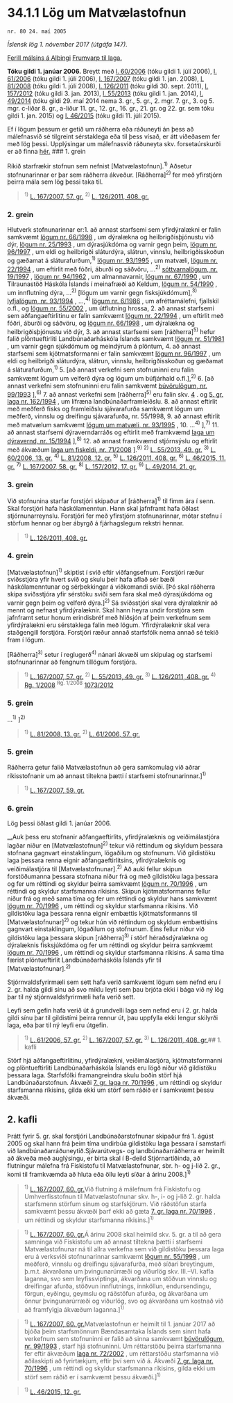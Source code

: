 # 34.1.1 Lög um Matvælastofnun

`nr. 80 24. maí 2005`

_Íslensk lög 1. nóvember 2017 (útgáfa 147)._

[Ferill málsins á Alþingi](https://www.althingi.is/thingstorf/thingmalalistar-eftir-thingum/ferill/?ltg=131&mnr=700)
[Frumvarp til laga.](https://www.althingi.is/altext/131/s/1058.html)

**Tóku gildi 1. janúar 2006.**
Breytt með
[l. 60/2006](https://althingi.is/altext/stjt/2006.060.html) (tóku gildi 1. júlí 2006),
[l. 61/2006](https://althingi.is/altext/stjt/2006.061.html) (tóku gildi 1. júlí 2006),
[l. 167/2007](https://althingi.is/altext/stjt/2007.167.html) (tóku gildi 1. jan. 2008),
[l. 81/2008](https://althingi.is/altext/stjt/2008.081.html) (tóku gildi 1. júlí 2008),
[l. 126/2011](https://althingi.is/altext/stjt/2011.126.html) (tóku gildi 30. sept. 2011),
[l. 157/2012](https://althingi.is/altext/stjt/2012.157.html) (tóku gildi 3. jan. 2013),
[l. 55/2013](https://althingi.is/altext/stjt/2013.055.html) (tóku gildi 1. jan. 2014),
[l. 49/2014](https://althingi.is/altext/stjt/2014.049.html) (tóku gildi 29. maí 2014 nema 3. gr., 5. gr., 2. mgr. 7. gr., 3. og 5. mgr. c-liðar 8. gr., a-liður 11. gr., 12. gr., 16. gr., 21. gr. og 22. gr. sem tóku gildi 1. jan. 2015) og
[l. 46/2015](https://althingi.is/altext/stjt/2015.046.html) (tóku gildi 11. júlí 2015).

Ef í lögum þessum er getið um ráðherra eða ráðuneyti án þess að málefnasvið sé tilgreint sérstaklega eða til þess vísað, er átt viðeðasem fer með lög þessi. Upplýsingar um málefnasvið ráðuneyta skv. forsetaúrskurði er að finna [hér.](2017015.md) ### 1. grein

Ríkið starfrækir stofnun sem nefnist [Matvælastofnun].<sup>1)</sup> Aðsetur stofnunarinnar er þar sem ráðherra ákveður. [Ráðherra]<sup>2)</sup> fer með yfirstjórn þeirra mála sem lög þessi taka til.

> <sup>1)</sup> [L. 167/2007, 57. gr.](https://althingi.is/altext/stjt/2007.167.html) <sup>2)</sup> [L. 126/2011, 408. gr.](https://althingi.is/altext/stjt/2011.126.html)

### 2. grein

Hlutverk stofnunarinnar er:1. að annast starfsemi sem yfirdýralækni er falin samkvæmt [lögum nr. 66/1998](1998066.md) , um dýralækna og heilbrigðisþjónustu við dýr, [lögum nr. 25/1993](1993025.md) , um dýrasjúkdóma og varnir gegn þeim, [lögum nr. 96/1997](1997096.md) , um eldi og heilbrigði sláturdýra, slátrun, vinnslu, heilbrigðisskoðun og gæðamat á sláturafurðum,<sup>1)</sup>  [lögum nr. 93/1995](1995093.md) , um matvæli, [lögum nr. 22/1994](1994022.md) , um eftirlit með fóðri, áburði og sáðvöru, …<sup>2)</sup>  [sóttvarnalögum, nr. 19/1997](1997019.md) , [lögum nr. 94/1962](1962094.md) , um almannavarnir, [lögum nr. 67/1990](1990067.md) , um Tilraunastöð Háskóla Íslands í meinafræði að Keldum, [lögum nr. 54/1990](1990054.md) , um innflutning dýra, …<sup>2)</sup> [lögum um varnir gegn fisksjúkdómum],<sup>3)</sup>  [lyfjalögum, nr. 93/1994](1994093.md) , …,<sup>4)</sup>  [lögum nr. 6/1986](1986006.md) , um afréttamálefni, fjallskil o.fl., og [lögum nr. 55/2002](2002055.md) , um útflutning hrossa,
2. að annast starfsemi sem aðfangaeftirlitinu er falin samkvæmt [lögum nr. 22/1994](1994022.md) , um eftirlit með fóðri, áburði og sáðvöru, og [lögum nr. 66/1998](1998066.md) , um dýralækna og heilbrigðisþjónustu við dýr,
3. að annast starfsemi sem [ráðherra]<sup>5)</sup> hefur falið plöntueftirliti Landbúnaðarháskóla Íslands samkvæmt [lögum nr. 51/1981](1981051.md) , um varnir gegn sjúkdómum og meindýrum á plöntum,
4. að annast starfsemi sem kjötmatsformanni er falin samkvæmt [lögum nr. 96/1997](1997096.md) , um eldi og heilbrigði sláturdýra, slátrun, vinnslu, heilbrigðisskoðun og gæðamat á sláturafurðum,<sup>1)</sup> 
5. [að annast verkefni sem stofnuninni eru falin samkvæmt lögum um velferð dýra og lögum um búfjárhald o.fl.],<sup>2)</sup> 
6. [að annast verkefni sem stofnuninni eru falin samkvæmt [búvörulögum, nr. 99/1993](1993099.md) ],<sup>6)</sup> 
7. að annast verkefni sem [ráðherra]<sup>5)</sup> eru falin skv. [4](1994162.md#G4) . og [5. gr. laga nr. 162/1994](1994162.md#G5) , um lífræna landbúnaðarframleiðslu.
8. að annast eftirlit með meðferð fisks og framleiðslu sjávarafurða samkvæmt lögum um meðferð, vinnslu og dreifingu sjávarafurða, nr. 55/1998,
9. að annast eftirlit með matvælum samkvæmt [lögum um matvæli, nr. 93/1995](1995093.md) ,
10. …<sup>4)</sup> ],<sup>7)</sup> 
11. að annast starfsemi dýraverndarráðs og eftirlit með framkvæmd [laga um dýravernd, nr. 15/1994](1994015.md) ],<sup>8)</sup> 
12. að annast framkvæmd stjórnsýslu og eftirlit með ákvæðum [laga um fiskeldi, nr. 71/2008](2008071.md) ].<sup>9)</sup>  <sup>2)</sup> [L. 55/2013, 49. gr.](https://althingi.is/altext/stjt/2013.055.html#G49) <sup>3)</sup> [L. 60/2006, 13. gr.](https://althingi.is/altext/stjt/2006.060.html#G13) <sup>4)</sup> [L. 81/2008, 12. gr.](https://althingi.is/altext/stjt/2008.081.html) <sup>5)</sup> [L. 126/2011, 408. gr.](https://althingi.is/altext/stjt/2011.126.html) <sup>6)</sup> [L. 46/2015, 11. gr.](https://althingi.is/altext/stjt/2015.046.html) <sup>7)</sup> [L. 167/2007, 58. gr.](https://althingi.is/altext/stjt/2007.167.html) <sup>8)</sup> [L. 157/2012, 17. gr.](https://althingi.is/altext/stjt/2012.157.html) <sup>9)</sup> [L. 49/2014, 21. gr.](https://althingi.is/altext/stjt/2014.049.html)

### 3. grein

Við stofnunina starfar forstjóri skipaður af [ráðherra]<sup>1)</sup> til fimm ára í senn. Skal forstjóri hafa háskólamenntun. Hann skal jafnframt hafa öðlast stjórnunarreynslu. Forstjóri fer með yfirstjórn stofnunarinnar, mótar stefnu í störfum hennar og ber ábyrgð á fjárhagslegum rekstri hennar.

> <sup>1)</sup> [L. 126/2011, 408. gr.](https://althingi.is/altext/stjt/2011.126.html)

### 4. grein

[Matvælastofnun]<sup>1)</sup> skiptist í svið eftir viðfangsefnum. Forstjóri ræður sviðsstjóra yfir hvert svið og skulu þeir hafa aflað sér bæði háskólamenntunar og sérþekkingar á viðkomandi sviði. [Þó skal ráðherra skipa sviðsstjóra yfir sérstöku sviði sem fara skal með dýrasjúkdóma og varnir gegn þeim og velferð dýra.]<sup>2)</sup> Sá sviðsstjóri skal vera dýralæknir að mennt og nefnast yfirdýralæknir. Skal hann heyra undir forstjóra sem jafnframt setur honum erindisbréf með hliðsjón af þeim verkefnum sem yfirdýralækni eru sérstaklega falin með lögum. Yfirdýralæknir skal vera staðgengill forstjóra. Forstjóri ræður annað starfsfólk nema annað sé tekið fram í lögum.

[Ráðherra]<sup>3)</sup> setur í reglugerð<sup>4)</sup> nánari ákvæði um skipulag og starfsemi stofnunarinnar að fengnum tillögum forstjóra.

> <sup>1)</sup> [L. 167/2007, 57. gr.](https://althingi.is/altext/stjt/2007.167.html) <sup>2)</sup> [L. 55/2013, 49. gr.](https://althingi.is/altext/stjt/2013.055.html#G49) <sup>3)</sup> [L. 126/2011, 408. gr.](https://althingi.is/altext/stjt/2011.126.html) <sup>4)</sup> [Rg. 1/2008](https://althingi.ishttps://www.reglugerd.is/reglugerdir/allar/nr/001-2008) <sup>Rg. 1/2008</sup> [1073/2012](https://althingi.ishttps://www.reglugerd.is/reglugerdir/allar/nr/1073-2012)

### 5. grein

…<sup>1)</sup> ]<sup>2)</sup> 

> <sup>1)</sup> [L. 81/2008, 13. gr.](https://althingi.is/altext/stjt/2008.081.html) <sup>2)</sup> [L. 61/2006, 57. gr.](https://althingi.is/altext/stjt/2006.061.html#G57)

### 5. grein

Ráðherra getur falið Matvælastofnun að gera samkomulag við aðrar ríkisstofnanir um að annast tiltekna þætti í starfsemi stofnunarinnar.]<sup>1)</sup> 

> <sup>1)</sup> [L. 167/2007, 59. gr.](https://althingi.is/altext/stjt/2007.167.html)

### 6. grein

Lög þessi öðlast gildi 1. janúar 2006.

[…](https://www.althingi.is/lagasafn/leidbeiningar/)Auk þess eru stofnanir aðfangaeftirlits, yfirdýralæknis og veiðimálastjóra lagðar niður en [Matvælastofnun]<sup>2)</sup> tekur við réttindum og skyldum þessara stofnana gagnvart einstaklingum, lögaðilum og stofnunum. Við gildistöku laga þessara renna eignir aðfangaeftirlitsins, yfirdýralæknis og veiðimálastjóra til [Matvælastofnunar].<sup>2)</sup> Að auki fellur skipun forstöðumanna þessara stofnana niður frá og með gildistöku laga þessara og fer um réttindi og skyldur þeirra samkvæmt [lögum nr. 70/1996](1996070.md) , um réttindi og skyldur starfsmanna ríkisins. Skipun kjötmatsformanns fellur niður frá og með sama tíma og fer um réttindi og skyldur hans samkvæmt [lögum nr. 70/1996](1996070.md) , um réttindi og skyldur starfsmanna ríkisins. Við gildistöku laga þessara renna eignir embættis kjötmatsformanns til [Matvælastofnunar]<sup>2)</sup> og tekur hún við réttindum og skyldum embættisins gagnvart einstaklingum, lögaðilum og stofnunum. Eins fellur niður við gildistöku laga þessara skipun [ráðherra]<sup>3)</sup> í störf héraðsdýralækna og dýralæknis fisksjúkdóma og fer um réttindi og skyldur þeirra samkvæmt [lögum nr. 70/1996](1996070.md) , um réttindi og skyldur starfsmanna ríkisins. Á sama tíma færist plöntueftirlit Landbúnaðarháskóla Íslands yfir til [Matvælastofnunar].<sup>2)</sup> 

Stjórnvaldsfyrirmæli sem sett hafa verið samkvæmt lögum sem nefnd eru í 2. gr. halda gildi sínu að svo miklu leyti sem þau brjóta ekki í bága við ný lög þar til ný stjórnvaldsfyrirmæli hafa verið sett.

Leyfi sem gefin hafa verið út á grundvelli laga sem nefnd eru í 2. gr. halda gildi sínu þar til gildistími þeirra rennur út, þau uppfylla ekki lengur skilyrði laga, eða þar til ný leyfi eru útgefin.

> <sup>1)</sup> [L. 61/2006, 57. gr.](https://althingi.is/altext/stjt/2006.061.html#G57) <sup>2)</sup> [L. 167/2007, 57. gr.](https://althingi.is/altext/stjt/2007.167.html) <sup>3)</sup> [L. 126/2011, 408. gr.](https://althingi.is/altext/stjt/2011.126.html)## 1. kafli

Störf hjá aðfangaeftirlitinu, yfirdýralækni, veiðimálastjóra, kjötmatsformanni og plöntueftirliti Landbúnaðarháskóla Íslands eru lögð niður við gildistöku þessara laga. Starfsfólki framangreindra skulu boðin störf hjá Landbúnaðarstofnun. Ákvæði [7. gr. laga nr. 70/1996](1996070.md#G7) , um réttindi og skyldur starfsmanna ríkisins, gilda ekki um störf sem ráðið er í samkvæmt þessu ákvæði.

## 2. kafli

Þrátt fyrir 5. gr. skal forstjóri Landbúnaðarstofnunar skipaður frá 1. ágúst 2005 og skal hann frá þeim tíma undirbúa gildistöku laga þessara í samstarfi við landbúnaðarráðuneytið.Sjávarútvegs- og landbúnaðarráðherra er heimilt að ákveða með auglýsingu, er birta skal í B-deild Stjórnartíðinda, að flutningur málefna frá Fiskistofu til Matvælastofnunar, sbr. h- og j-lið 2. gr., komi til framkvæmda að hluta eða öllu leyti síðar á árinu 2008.]<sup>1)</sup> 

> <sup>1)</sup> [L. 167/2007, 60. gr.](https://althingi.is/altext/stjt/2007.167.html)Við flutning á málefnum frá Fiskistofu og Umhverfisstofnun til Matvælastofnunar skv. h-, i- og j-lið 2. gr. halda starfsmenn störfum sínum og starfskjörum. Við ráðstöfun starfa samkvæmt þessu ákvæði þarf ekki að gæta [7. gr. laga nr. 70/1996](1996070.md#G7) , um réttindi og skyldur starfsmanna ríkisins.]<sup>1)</sup> 

> <sup>1)</sup> [L. 167/2007, 60. gr.](https://althingi.is/altext/stjt/2007.167.html)Á árinu 2008 skal heimild skv. 5. gr. a til að gera samninga við Fiskistofu um að annast tiltekna þætti í starfsemi Matvælastofnunar ná til allra verkefna sem við gildistöku þessara laga eru á verksviði stofnunarinnar samkvæmt [lögum nr. 55/1998](1998055.md) , um meðferð, vinnslu og dreifingu sjávarafurða, með síðari breytingum, þ.m.t. ákvarðana um þvingunarúrræði og viðurlög skv. III.–VI. kafla laganna, svo sem leyfissviptinga, ákvarðana um stöðvun vinnslu og dreifingar afurða, stöðvun innflutnings, innköllun, endursendingu, förgun, eyðingu, geymslu og ráðstöfun afurða, og ákvarðana um önnur þvingunarúrræði og viðurlög, svo og ákvarðana um kostnað við að framfylgja ákvæðum laganna.]<sup>1)</sup> 

> <sup>1)</sup> [L. 167/2007, 60. gr.](https://althingi.is/altext/stjt/2007.167.html)Matvælastofnun er heimilt til 1. janúar 2017 að bjóða þeim starfsmönnum Bændasamtaka Íslands sem sinnt hafa verkefnum sem stofnuninni er falið að sinna samkvæmt [búvörulögum, nr. 99/1993](1993099.md) , starf hjá stofnuninni. Um réttarstöðu þeirra starfsmanna fer eftir ákvæðum [laga nr. 72/2002](2002072.md) , um réttarstöðu starfsmanna við aðilaskipti að fyrirtækjum, eftir því sem við á. Ákvæði [7. gr. laga nr. 70/1996](1996070.md#G7) , um réttindi og skyldur starfsmanna ríkisins, gilda ekki um störf sem ráðið er í samkvæmt þessu ákvæði.]<sup>1)</sup> 

> <sup>1)</sup> [L. 46/2015, 12. gr.](https://althingi.is/altext/stjt/2015.046.html)
